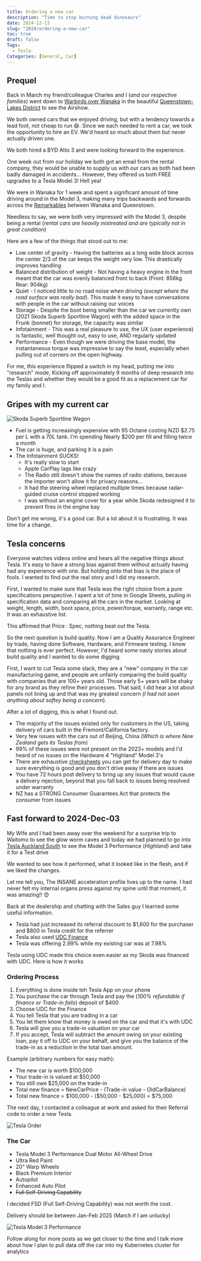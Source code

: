```yaml
---
title: Ordering a new car
description: "Time to stop burning dead dinosaurs"
date: 2024-12-13
slug: "2024/ordering-a-new-car"
toc: true
draft: false
Tags:
  - Tesla
Categories: [General, Car]
---
```


## Prequel

Back in March my friend/colleague Charles and I (_and our respective families_) went down to [Warbirds over Wanaka](https://www.warbirdsoverwanaka.com/) in the beautiful [Queenstown-Lakes District](https://en.wikipedia.org/wiki/Queenstown-Lakes_District) to see the Airshow.

We both owned cars that we enjoyed driving, but with a tendency towards a lead foot, not cheap to run 😅. Since we each needed to rent a car, we took the opportunity to hire an EV. We'd heard so much about them but never actually driven one.

We both hired a BYD Atto 3 and were looking forward to the experience.

One week out from our holiday we both got an email from the rental company, they would be unable to supply us with our cars as both had been badly damaged in accidents...
However, they offered us both FREE upgrades to a Tesla Model 3! Hell yea!

We were in Wanaka for 1 week and spent a significant amount of time driving around in the Model 3, making many trips backwards and forwards across the [Remarkables](https://en.wikipedia.org/wiki/The_Remarkables) between Wanaka and Queenstown.

Needless to say, we were both very impressed with the Model 3, despite being a rental (_rental cars are heavily mistreated and are typically not in great condition_)

Here are a few of the things that stood out to me:

- Low center of gravity - Having the batteries as a long wide block across the center 2/3 of the car keeps the weight very low. This drastically improves handling
- Balanced distribution of weight - Not having a heavy engine in the front meant that the car was evenly balanced front to back (Front: 856kg Rear: 904kg)
- Quiet - I noticed little to no road noise when driving (_except where the road surface was really bad_). This made it easy to have conversations with people in the car without raising our voices
- Storage - Despite the boot being smaller than the car we currently own (2021 Skoda Superb Sportline Wagon) with the added space in the Frunk (bonnet) for storage, the capacity was similar
- Infotainment - This was a real pleasure to use, the UX (user experience) is fantastic, well thought out, easy to use, AND regularly updated
- Performance - Even though we were driving the base model, the instantaneous torque was impressive to say the least, especially when pulling out of corners on the open highway.

For me, this experience flipped a switch in my head, putting me into "research" mode, Kicking off approximately 9 months of deep research into the Teslas and whether they would be a good fit as a replacement car for my family and I.

## Gripes with my current car

![Skoda Superb Sportline Wagon](/skoda.jpg)

- Fuel is getting increasingly expensive with 95 Octane costing NZD &#36;2.75 per L with a 70L tank. I'm spending Nearly &#36;200 per fill and filling twice a month
- The car is huge, and parking it is a pain
- The Infotainment SUCKS!
  - It's really slow to start
  - Apple CarPlay lags like crazy
  - The Radio still doesn't show the names of radio stations, because the importer won't allow it for privacy reasons...
  - It had the steering wheel replaced multiple times because radar-guided cruise control stopped working
  - I was without an engine cover for a year while Skoda redesigned it to prevent fires in the engine bay

Don't get me wrong, it's a good car. But a lot about it is frustrating.
It was time for a change.

## Tesla concerns

Everyone watches videos online and hears all the negative things about Tesla. It's easy to have a strong bias against them without actually having had any experience with one.
But holding onto that bias is the place of fools. I wanted to find out the real story and I did my research.

First, I wanted to make sure that Tesla was the right choice from a pure specifications perspective.
I spent a lot of time in Google Sheets, pulling in specification data and comparing all the cars in the market.
Looking at weight, length, width, boot space, price, power/torque, warranty, range etc. It was an exhaustive list.

This affirmed that Price : Spec, nothing beat out the Tesla.

So the next question is build quality.
Now I am a Quality Assurance Engineer by trade, having done Software, Hardware, and Firmware testing. I know that nothing is ever perfect. However, I'd heard some nasty stories about build quality and I wanted to do some digging.

First, I want to cut Tesla some slack, they are a "new" company in the car manufacturing game, and people are unfairly comparing the build quality with companies that are 100+ years old.
Those early 5+ years will be shaky for any brand as they refine their processes.
That said, I did hear a lot about panels not lining up and that was my greatest concern (_I had not seen anything about saftey being a concern_).

After a lot of digging, this is what I found out.

- The majority of the issues existed only for customers in the US, taking delivery of cars built in the Fremont/California factory.
- Very few issues with the cars out of Beijing, China (_Which is where New Zealand gets its Teslas from_)
- 99% of these issues were not present on the 2023+ models and I'd heard of no issues on the Hardware 4 "Highland" Model 3's
- There are exhaustive [checksheets](https://jeremiahjones.gumroad.com/l/M3HChecklist) you can get for delivery day to make sure everything is good and you don't drive away if there are issues
- You have 72 hours post delivery to bring up any issues that would cause a delivery rejection, beyond that you fall back to issues being resolved under warranty
- NZ has a STRONG Consumer Guarantees Act that protects the consumer from issues

## Fast forward to 2024-Dec-03

My Wife and I had been away over the weekend for a surprise trip to Waitomo to see the glow worm caves and today we had planned to go into [Tesla Auckland South](https://www.tesla.com/en_ZA/findus/location/service/TeslaCentreAucklandSouth) to see the Model 3 Performance (_Highland_) and take it for a Test drive

We wanted to see how it performed, what it looked like in the flesh, and if we liked the changes.

Let me tell you, The INSANE acceleration profile lives up to the name. I had never felt my internal organs press against my spine until that moment, it was amazing‼️ 😍

Back at the dealership and chatting with the Sales guy I learned some useful information.

- Tesla had just increased its referral discount to &#36;1,600 for the purchaser and &#36;800 in Tesla credit for the referrer
- Tesla also used [UDC Finance](https://www.udc.co.nz/index.html)
- Tesla was offering 2.99% while my existing car was at 7.98%

Tesla using UDC made this choice even easier as my Skoda was financed with UDC. Here is how it works

### Ordering Process

1. Everything is done inside teh Tesla App on your phone
1. You purchase the car through Tesla and pay the (_100% refundable if finance or Trade-in fails_) deposit of &#36;400
1. Choose UDC for the Finance
1. You tell Tesla that you are trading in a car
1. You let them know that money is owed on the car and that it's with UDC
1. Tesla will give you a trade-in valuation on your car
1. If you accept, Tesla will subtract the amount owing on your existing loan, pay it off to UDC on your behalf, and give you the balance of the trade-in as a reduction in the total loan amount.

Example (arbitrary numbers for easy math):

- The new car is worth &#36;100,000
- Your trade-in is valued at &#36;50,000
- You still owe &#36;25,000 on the trade-in
- Total new finance = NewCarPrice - (Trade-in value - OldCarBalance)
- Total new finance = &#36;100,000 - (&#36;50,000 - &#36;25,000) = &#36;75,000

The next day, I contacted a colleague at work and asked for their Referral code to order a new Tesla.

![Tesla Order](/tesla-order.jpeg)

### The Car

- Tesla Model 3 Performance Dual Motor All-Wheel Drive
- Ultra Red Paint
- 20" Warp Wheels
- Black Premium Interior
- Autopilot
- Enhanced Auto Pilot
- ~~Full Self-Driving Capability~~

I decided FSD (Full Self-Driving Capability) was not worth the cost.

Delivery should be between Jan-Feb 2025 (March if I am unlucky)

![Tesla Model 3 Performance](/M3P-Red.jpeg)

Follow along for more posts as we get closer to the time and I talk more about how I plan to pull data off the car into my Kubernetes cluster for analytics
